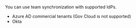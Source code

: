 You can use team synchronization with supported IdPs.
  - Azure AD commercial tenants (Gov Cloud is not supported)
  - Okta
